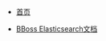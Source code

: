 * [首页](https://www.bbossgroups.com)
  
* [BBoss Elasticsearch文档](https://esdoc.bbossgroups.com/)   

